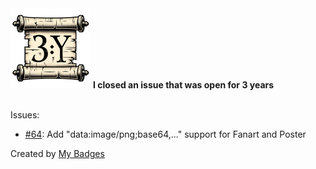 <img src="https://github.com/my-badges/my-badges/blob/master/badges/old-issue/old-issue-3.png?raw=true" alt="I closed an issue that was open for 3 years" title="I closed an issue that was open for 3 years" width="128">
<strong>I closed an issue that was open for 3 years</strong>
<br><br>

Issues:

- <a href="https://github.com/custom-cards/upcoming-media-card/issues/64">#64</a>: Add "data:image/png;base64,..." support for Fanart and Poster


Created by <a href="https://github.com/my-badges/my-badges">My Badges</a>
